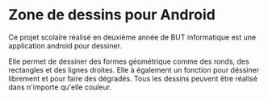 # Zone de dessins pour Android

Ce projet scolaire réalisé en deuxième année de BUT informatique est une application android pour dessiner.

Elle permet de dessiner des formes géométrique comme des ronds, des rectangles et des lignes droites. Elle à également un fonction pour déssiner librement et pour faire des dégradés. Tous les dessins peuvent être réalisé dans n'importe qu'elle couleur.
